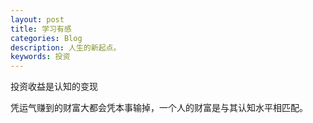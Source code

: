 ```yaml
---
layout: post
title: 学习有感
categories: Blog
description: 人生的新起点。
keywords: 投资
---
```


投资收益是认知的变现

凭运气赚到的财富大都会凭本事输掉，一个人的财富是与其认知水平相匹配。
